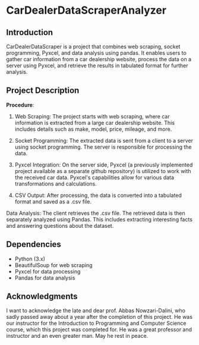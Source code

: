 # CarDealerDataScraperAnalyzer


## Introduction
CarDealerDataScraper is a project that combines web scraping, socket programming, Pyxcel, and data analysis using pandas. It enables users to gather car information from a car dealership website, process the data on a server using Pyxcel, and retrieve the results in tabulated format for further analysis.

## Project Description
**Procedure**:
1. Web Scraping: The project starts with web scraping, where car information is extracted from a large car dealership website. This includes details such as make, model, price, mileage, and more.

2. Socket Programming: The extracted data is sent from a client to a server using socket programming. The server is responsible for processing the data.

3. Pyxcel Integration: On the server side, Pyxcel (a previously implemented project available as a separate github repository) is utilized to work with the received car data. Pyxcel's capabilities allow for various data transformations and calculations.

4. CSV Output: After processing, the data is converted into a tabulated format and saved as a .csv file.

Data Analysis: The client retrieves the .csv file. The retrieved data is then separately analyzed using Pandas. This includes extracting interesting facts and answering questions about the dataset.

## Dependencies
+ Python (3.x)
+ BeautifulSoup for web scraping
+ Pyxcel for data processing
+ Pandas for data analysis

## Acknowledgments
I want to acknowledge the late and dear prof. Abbas Nowzari-Dalini, who sadly passed away about a year after the completion of this project. He was our instructor for the Introduction to Programming and Computer Science course, which this project was completed for. He was a great professor and instructor and an even greater man. May he rest in peace.

